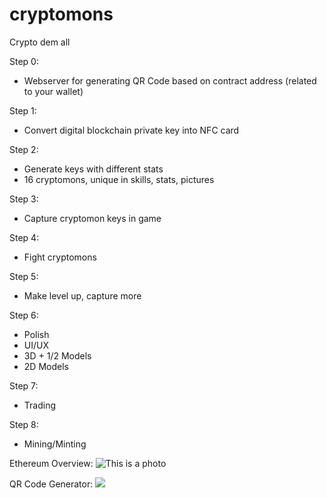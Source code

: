 # cryptomons
Crypto dem all

Step 0:
* Webserver for generating QR Code based on contract address (related to your wallet)

Step 1:
* Convert digital blockchain private key into NFC card

Step 2:
* Generate keys with different stats
* 16 cryptomons, unique in skills, stats, pictures

Step 3:
* Capture cryptomon keys in game

Step 4:
* Fight cryptomons

Step 5:
* Make level up, capture more

Step 6:
* Polish
* UI/UX
* 3D + 1/2 Models
* 2D Models

Step 7:
* Trading

Step 8:
* Mining/Minting

Ethereum Overview:
![This is a photo](https://i.imgur.com/pAboKg6.jpg)

QR Code Generator:
<img src='https://api.qrserver.com/v1/create-qr-code/?size=150x150&data=bitcoin:$sendto?amount=$btcamount'>
